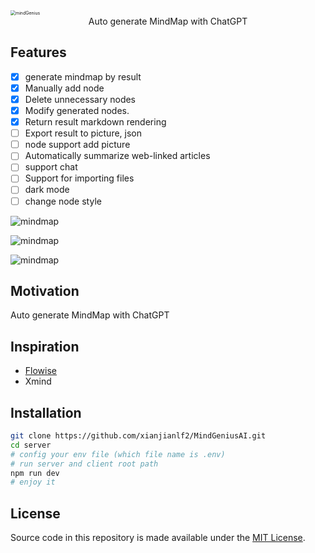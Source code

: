 <img src="https://github.com/xianjianlf2/MindGeniusAI/blob/main/markdownImg/logo.png?raw=true" alt="mindGenius" style="zoom:50%;" />

<center>Auto generate MindMap with ChatGPT</center>

## Features
- [x] generate mindmap by result
- [x] Manually add node
- [x] Delete unnecessary nodes
- [x] Modify generated nodes.
- [x] Return result markdown rendering
- [ ] Export result to picture, json
- [ ] node support add picture
- [ ] Automatically summarize web-linked articles
- [ ] support chat
- [ ] Support for importing files
- [ ] dark mode
- [ ] change node style

![mindmap](https://github.com/xianjianlf2/MindGeniusAI/blob/main/markdownImg/MindMapSample.gif?raw=true)

![mindmap](https://github.com/xianjianlf2/MindGeniusAI/blob/main/markdownImg/ModifyNode.gif?raw=true)

![mindmap](https://github.com/xianjianlf2/MindGeniusAI/blob/main/markdownImg/AddNode.gif?raw=true)

## Motivation

Auto generate MindMap with ChatGPT

## Inspiration
- [Flowise](https://github.com/FlowiseAI/Flowise)
- Xmind

## Installation
```bash
git clone https://github.com/xianjianlf2/MindGeniusAI.git
cd server
# config your env file (which file name is .env)
# run server and client root path
npm run dev
# enjoy it
```

## License

Source code in this repository is made available under the [MIT License](https://github.com/xianjianlf2/MindGeniusAI/blob/main/LICENSE).
